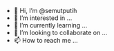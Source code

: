 - 👋 Hi, I’m @semutputih
- 👀 I’m interested in ...
- 🌱 I’m currently learning ...
- 💞️ I’m looking to collaborate on ...
- 📫 How to reach me ...

<!---
semutputih/semutputih is a ✨ special ✨ repository because its `README.md` (this file) appears on your GitHub profile.
You can click the Preview link to take a look at your changes.
--->
